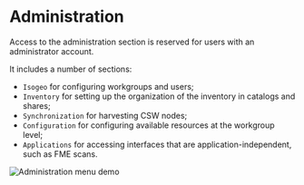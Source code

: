 # Administration

Access to the administration section is reserved for users with an administrator account.

It includes a number of sections:
*  `Isogeo` for configuring workgroups and users;
*  `Inventory` for setting up the organization of the inventory in catalogs and shares;
*  `Synchronization` for harvesting CSW nodes;
*  `Configuration` for configuring available resources at the workgroup level;
*  `Applications` for accessing interfaces that are application-independent, such as FME scans.

![Administration menu demo](/en/images/adm_tour_menus.gif "Administration guided tour")
